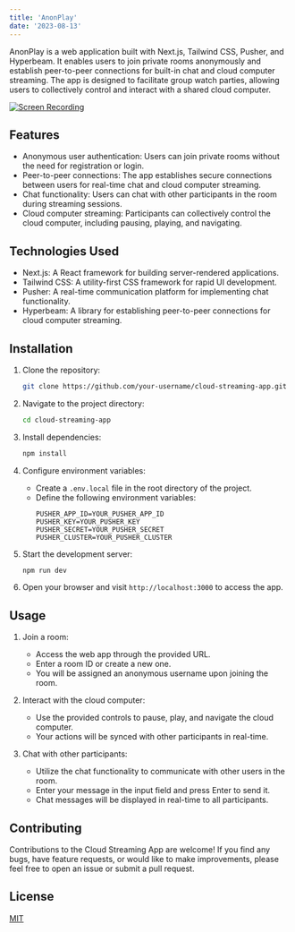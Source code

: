 ```yaml
---
title: 'AnonPlay'
date: '2023-08-13'
---
```



AnonPlay is a web application built with Next.js, Tailwind CSS, Pusher, and Hyperbeam. It enables users to join private rooms anonymously and establish peer-to-peer connections for built-in chat and cloud computer streaming. The app is designed to facilitate group watch parties, allowing users to collectively control and interact with a shared cloud computer.

[![Screen Recording](./public/AnonPlay_thumbnail.png)](https://youtu.be/EV-pCsuu4W0)

## Features

- Anonymous user authentication: Users can join private rooms without the need for registration or login.
- Peer-to-peer connections: The app establishes secure connections between users for real-time chat and cloud computer streaming.
- Chat functionality: Users can chat with other participants in the room during streaming sessions.
- Cloud computer streaming: Participants can collectively control the cloud computer, including pausing, playing, and navigating.

## Technologies Used

- Next.js: A React framework for building server-rendered applications.
- Tailwind CSS: A utility-first CSS framework for rapid UI development.
- Pusher: A real-time communication platform for implementing chat functionality.
- Hyperbeam: A library for establishing peer-to-peer connections for cloud computer streaming.

## Installation

1. Clone the repository:

   ```bash
   git clone https://github.com/your-username/cloud-streaming-app.git
   ```

2. Navigate to the project directory:

   ```bash
   cd cloud-streaming-app
   ```

3. Install dependencies:

   ```bash
   npm install
   ```

4. Configure environment variables:
   - Create a `.env.local` file in the root directory of the project.
   - Define the following environment variables:
     ```
     PUSHER_APP_ID=YOUR_PUSHER_APP_ID
     PUSHER_KEY=YOUR_PUSHER_KEY
     PUSHER_SECRET=YOUR_PUSHER_SECRET
     PUSHER_CLUSTER=YOUR_PUSHER_CLUSTER
     ```

5. Start the development server:

   ```bash
   npm run dev
   ```

6. Open your browser and visit `http://localhost:3000` to access the app.

## Usage

1. Join a room:
   - Access the web app through the provided URL.
   - Enter a room ID or create a new one.
   - You will be assigned an anonymous username upon joining the room.

2. Interact with the cloud computer:
   - Use the provided controls to pause, play, and navigate the cloud computer.
   - Your actions will be synced with other participants in real-time.

3. Chat with other participants:
   - Utilize the chat functionality to communicate with other users in the room.
   - Enter your message in the input field and press Enter to send it.
   - Chat messages will be displayed in real-time to all participants.

## Contributing

Contributions to the Cloud Streaming App are welcome! If you find any bugs, have feature requests, or would like to make improvements, please feel free to open an issue or submit a pull request.

## License

[MIT](LICENSE)


